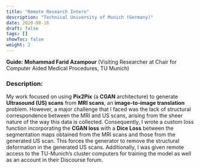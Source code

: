 ```yaml
---
title: "Remote Research Intern"
description: "Technical University of Munich (Germany)"
date: 2020-08-16
draft: false
tags: []
showToc: false
weight: 2
--- 
```

**Guide:** **Mohammad Farid Azampour** (Visiting Researcher at Chair for Computer Aided Medical Procedures, TU Munich)

### Description:

My work focused on using **Pix2Pix** (a **CGAN** architecture) to generate **Ultrasound (US) scans** from **MRI scans**, an **image-to-image translation** problem. However, a major challenge that I faced was the lack of structural correspondence between the MRI and US scans, arising from the sheer nature of the way this data is collected. Consequently, I wrote a custom loss function incorporating the **CGAN loss** with a **Dice Loss** between the segmentation maps obtained from the MRI scans and those from the generated US scan. This forces the generator to remove the structural deformation in the generated US scans. Additionally, I was given remote access to the TU-Munich’s cluster computers for training the model as well as an account in their Discourse forum.